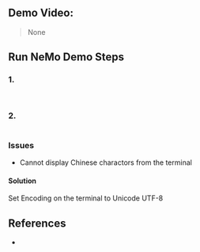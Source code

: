 ## Demo Video:
> None

## Run NeMo Demo Steps
### 1. 
```
```
```
```

### 2. 
```

```
### Issues
* Cannot display Chinese charactors from the terminal
#### Solution
Set Encoding on the terminal to Unicode UTF-8


## References
* 


